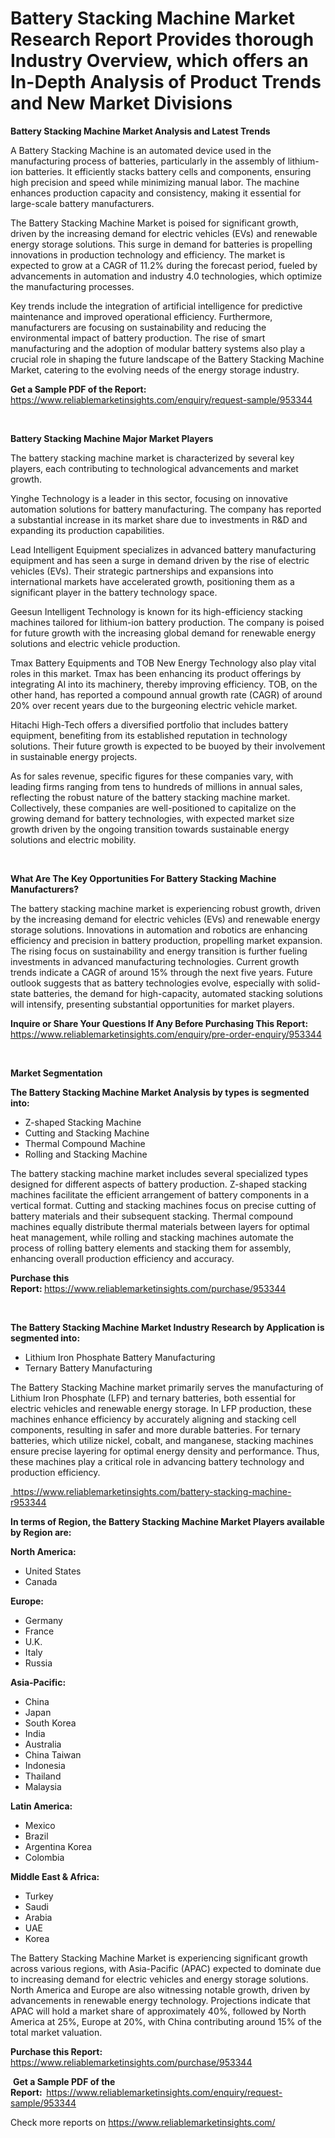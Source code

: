 <p><h1>Battery Stacking Machine Market Research Report Provides thorough Industry Overview, which offers an In-Depth Analysis of Product Trends and New Market Divisions</h1></p><p><strong>Battery Stacking Machine Market Analysis and Latest Trends</strong></p>
<p><p>A Battery Stacking Machine is an automated device used in the manufacturing process of batteries, particularly in the assembly of lithium-ion batteries. It efficiently stacks battery cells and components, ensuring high precision and speed while minimizing manual labor. The machine enhances production capacity and consistency, making it essential for large-scale battery manufacturers.</p><p>The Battery Stacking Machine Market is poised for significant growth, driven by the increasing demand for electric vehicles (EVs) and renewable energy storage solutions. This surge in demand for batteries is propelling innovations in production technology and efficiency. The market is expected to grow at a CAGR of 11.2% during the forecast period, fueled by advancements in automation and industry 4.0 technologies, which optimize the manufacturing processes.</p><p>Key trends include the integration of artificial intelligence for predictive maintenance and improved operational efficiency. Furthermore, manufacturers are focusing on sustainability and reducing the environmental impact of battery production. The rise of smart manufacturing and the adoption of modular battery systems also play a crucial role in shaping the future landscape of the Battery Stacking Machine Market, catering to the evolving needs of the energy storage industry.</p></p>
<p><strong>Get a Sample PDF of the Report:&nbsp;</strong> <a href="https://www.reliablemarketinsights.com/enquiry/request-sample/953344?utm_campaign=3033&utm_medium=2&utm_source=Github&utm_content=ia&utm_term=11042025&utm_id=battery-stacking-machine">https://www.reliablemarketinsights.com/enquiry/request-sample/953344</a></p>
<p>&nbsp;</p>
<p><strong>Battery Stacking Machine Major Market Players</strong></p>
<p><p>The battery stacking machine market is characterized by several key players, each contributing to technological advancements and market growth. </p><p>Yinghe Technology is a leader in this sector, focusing on innovative automation solutions for battery manufacturing. The company has reported a substantial increase in its market share due to investments in R&D and expanding its production capabilities. </p><p>Lead Intelligent Equipment specializes in advanced battery manufacturing equipment and has seen a surge in demand driven by the rise of electric vehicles (EVs). Their strategic partnerships and expansions into international markets have accelerated growth, positioning them as a significant player in the battery technology space.</p><p>Geesun Intelligent Technology is known for its high-efficiency stacking machines tailored for lithium-ion battery production. The company is poised for future growth with the increasing global demand for renewable energy solutions and electric vehicle production.</p><p>Tmax Battery Equipments and TOB New Energy Technology also play vital roles in this market. Tmax has been enhancing its product offerings by integrating AI into its machinery, thereby improving efficiency. TOB, on the other hand, has reported a compound annual growth rate (CAGR) of around 20% over recent years due to the burgeoning electric vehicle market.</p><p>Hitachi High-Tech offers a diversified portfolio that includes battery equipment, benefiting from its established reputation in technology solutions. Their future growth is expected to be buoyed by their involvement in sustainable energy projects.</p><p>As for sales revenue, specific figures for these companies vary, with leading firms ranging from tens to hundreds of millions in annual sales, reflecting the robust nature of the battery stacking machine market. Collectively, these companies are well-positioned to capitalize on the growing demand for battery technologies, with expected market size growth driven by the ongoing transition towards sustainable energy solutions and electric mobility.</p></p>
<p>&nbsp;</p>
<p><strong>What Are The Key Opportunities For Battery Stacking Machine Manufacturers?</strong></p>
<p><p>The battery stacking machine market is experiencing robust growth, driven by the increasing demand for electric vehicles (EVs) and renewable energy storage solutions. Innovations in automation and robotics are enhancing efficiency and precision in battery production, propelling market expansion. The rising focus on sustainability and energy transition is further fueling investments in advanced manufacturing technologies. Current growth trends indicate a CAGR of around 15% through the next five years. Future outlook suggests that as battery technologies evolve, especially with solid-state batteries, the demand for high-capacity, automated stacking solutions will intensify, presenting substantial opportunities for market players.</p></p>
<p><strong>Inquire or Share Your Questions If Any Before Purchasing This Report:</strong> <a href="https://www.reliablemarketinsights.com/enquiry/pre-order-enquiry/953344?utm_campaign=3033&utm_medium=2&utm_source=Github&utm_content=ia&utm_term=11042025&utm_id=battery-stacking-machine">https://www.reliablemarketinsights.com/enquiry/pre-order-enquiry/953344</a></p>
<p>&nbsp;</p>
<p><strong>Market Segmentation</strong></p>
<p><strong>The Battery Stacking Machine Market Analysis by types is segmented into:</strong></p>
<p><ul><li>Z-shaped Stacking Machine</li><li>Cutting and Stacking Machine</li><li>Thermal Compound Machine</li><li>Rolling and Stacking Machine</li></ul></p>
<p><p>The battery stacking machine market includes several specialized types designed for different aspects of battery production. Z-shaped stacking machines facilitate the efficient arrangement of battery components in a vertical format. Cutting and stacking machines focus on precise cutting of battery materials and their subsequent stacking. Thermal compound machines equally distribute thermal materials between layers for optimal heat management, while rolling and stacking machines automate the process of rolling battery elements and stacking them for assembly, enhancing overall production efficiency and accuracy.</p></p>
<p><strong>Purchase this Report:&nbsp;</strong><a href="https://www.reliablemarketinsights.com/purchase/953344?utm_campaign=3033&utm_medium=2&utm_source=Github&utm_content=ia&utm_term=11042025&utm_id=battery-stacking-machine">https://www.reliablemarketinsights.com/purchase/953344</a></p>
<p>&nbsp;</p>
<p><strong>The Battery Stacking Machine Market Industry Research by Application is segmented into:</strong></p>
<p><ul><li>Lithium Iron Phosphate Battery Manufacturing</li><li>Ternary Battery Manufacturing</li></ul></p>
<p><p>The Battery Stacking Machine market primarily serves the manufacturing of Lithium Iron Phosphate (LFP) and ternary batteries, both essential for electric vehicles and renewable energy storage. In LFP production, these machines enhance efficiency by accurately aligning and stacking cell components, resulting in safer and more durable batteries. For ternary batteries, which utilize nickel, cobalt, and manganese, stacking machines ensure precise layering for optimal energy density and performance. Thus, these machines play a critical role in advancing battery technology and production efficiency.</p></p>
<p><a href="https://www.reliablemarketinsights.com/battery-stacking-machine-r953344?utm_campaign=3033&utm_medium=2&utm_source=Github&utm_content=ia&utm_term=11042025&utm_id=battery-stacking-machine">&nbsp;https://www.reliablemarketinsights.com/battery-stacking-machine-r953344</a></p>
<p><strong>In terms of Region, the Battery Stacking Machine Market Players available by Region are:</strong></p>
<p>
    <p> <strong> North America: </strong>
        <ul>
            <li>United States</li>
            <li>Canada</li>
        </ul>
        </p> 
    <p> <strong> Europe: </strong>
        <ul>
            <li>Germany</li>
            <li>France</li>
            <li>U.K.</li>
            <li>Italy</li>
            <li>Russia</li>
        </ul>
        </p> 
    <p> <strong> Asia-Pacific: </strong>
        <ul>
            <li>China</li>
            <li>Japan</li>
            <li>South Korea</li>
            <li>India</li>
            <li>Australia</li>
            <li>China Taiwan</li>
            <li>Indonesia</li>
            <li>Thailand</li>
            <li>Malaysia</li>
        </ul>
        </p> 
    <p> <strong> Latin America: </strong>
        <ul>
            <li>Mexico</li>
            <li>Brazil</li>
            <li>Argentina Korea</li>
            <li>Colombia</li>
        </ul>
        </p> 
    <p> <strong> Middle East & Africa: </strong>
        <ul>
            <li>Turkey</li>
            <li>Saudi</li>
            <li>Arabia</li>
            <li>UAE</li>
            <li>Korea</li>
        </ul>
    </p>
    </p>
<p><p>The Battery Stacking Machine Market is experiencing significant growth across various regions, with Asia-Pacific (APAC) expected to dominate due to increasing demand for electric vehicles and energy storage solutions. North America and Europe are also witnessing notable growth, driven by advancements in renewable energy technology. Projections indicate that APAC will hold a market share of approximately 40%, followed by North America at 25%, Europe at 20%, with China contributing around 15% of the total market valuation.</p></p>
<p><strong>Purchase this Report: </strong><a href="https://www.reliablemarketinsights.com/purchase/953344?utm_campaign=3033&utm_medium=2&utm_source=Github&utm_content=ia&utm_term=11042025&utm_id=battery-stacking-machine">https://www.reliablemarketinsights.com/purchase/953344</a></p>
<p>&nbsp;<strong>Get a Sample PDF of the Report:&nbsp;&nbsp;</strong><a href="https://www.reliablemarketinsights.com/enquiry/request-sample/953344?utm_campaign=3033&utm_medium=2&utm_source=Github&utm_content=ia&utm_term=11042025&utm_id=battery-stacking-machine">https://www.reliablemarketinsights.com/enquiry/request-sample/953344</a></p>
<p><strong></strong></p>
<p>Check more reports on <a href="https://www.reliablemarketinsights.com/?utm_campaign=3033&utm_medium=2&utm_source=Github&utm_content=ia&utm_term=11042025&utm_id=battery-stacking-machine">https://www.reliablemarketinsights.com/</a></p>